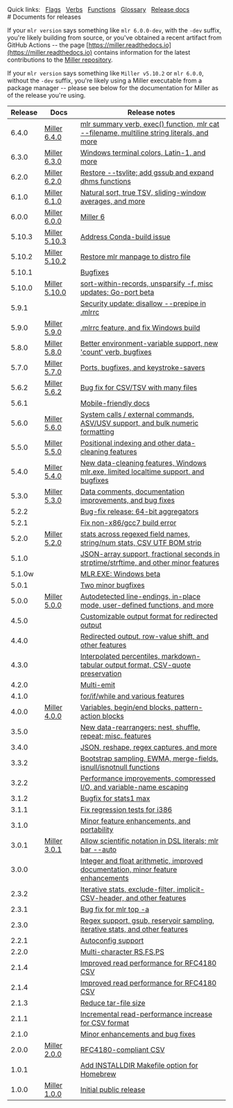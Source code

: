 <!---  PLEASE DO NOT EDIT DIRECTLY. EDIT THE .md.in FILE PLEASE. --->
<div>
<span class="quicklinks">
Quick links:
&nbsp;
<a class="quicklink" href="../reference-main-flag-list/index.html">Flags</a>
&nbsp;
<a class="quicklink" href="../reference-verbs/index.html">Verbs</a>
&nbsp;
<a class="quicklink" href="../reference-dsl-builtin-functions/index.html">Functions</a>
&nbsp;
<a class="quicklink" href="../glossary/index.html">Glossary</a>
&nbsp;
<a class="quicklink" href="../release-docs/index.html">Release docs</a>
</span>
</div>
# Documents for releases

If your `mlr version` says something like `mlr 6.0.0-dev`, with the `-dev` suffix, you're likely building from source, or you've obtained a recent artifact from GitHub Actions -- 
the page [https://miller.readthedocs.io](https://miller.readthedocs.io) contains information for the latest contributions to the [Miller repository](https://github.com/johnkerl/miller).

If your `mlr version` says something like `Miller v5.10.2` or `mlr 6.0.0`, without the `-dev` suffix, you're likely using a Miller executable from a package manager -- please see below for the documentation for Miller as of the release you're using.

| Release | Docs                                                                | Release notes |
|---------|---------------------------------------------------------------------|---------------|
6.4.0     | [Miller 6.4.0](https://johnkerl.org/miller-docs-by-release/6.4.0)  | [mlr summary verb, exec() function, mlr cat --filename, multiline string literals, and more](https://github.com/johnkerl/miller/releases/tag/v6.4.0) |
6.3.0     | [Miller 6.3.0](https://johnkerl.org/miller-docs-by-release/6.3.0)  | [Windows terminal colors, Latin-1, and more](https://github.com/johnkerl/miller/releases/tag/v6.3.0) |
6.2.0     | [Miller 6.2.0](https://johnkerl.org/miller-docs-by-release/6.2.0)  | [Restore --tsvlite; add gssub and expand dhms functions](https://github.com/johnkerl/miller/releases/tag/v6.2.0) |
6.1.0     | [Miller 6.1.0](https://johnkerl.org/miller-docs-by-release/6.1.0)  | [Natural sort, true TSV, sliding-window averages, and more](https://github.com/johnkerl/miller/releases/tag/v6.1.0) |
6.0.0     | [Miller 6.0.0](https://johnkerl.org/miller-docs-by-release/6.0.0)  | [Miller 6](https://github.com/johnkerl/miller/releases/tag/v6.0.0) |
5.10.3    | [Miller 5.10.3](https://johnkerl.org/miller-docs-by-release/5.10.3) | [Address Conda-build issue](https://github.com/johnkerl/miller/releases/tag/v5.10.3) |
5.10.2    | [Miller 5.10.2](https://johnkerl.org/miller-docs-by-release/5.10.2) | [Restore mlr manpage to distro file](https://github.com/johnkerl/miller/releases/tag/v5.10.2) |
5.10.1    |                                                                     | [Bugfixes](https://github.com/johnkerl/miller/releases/tag/v5.10.1) |
5.10.0    | [Miller 5.10.0](https://johnkerl.org/miller-docs-by-release/5.10.0) | [sort-within-records, unsparsify -f, misc updates; Go-port beta](https://github.com/johnkerl/miller/releases/tag/v5.10.0) |
5.9.1     |                                                                     | [Security update: disallow --prepipe in .mlrrc](https://github.com/johnkerl/miller/releases/tag/v5.9.1) |
5.9.0     | [Miller 5.9.0](https://johnkerl.org//miller-docs-by-release/5.9.0/) | [.mlrrc feature, and fix Windows build](https://github.com/johnkerl/miller/releases/tag/v5.9.0) |
5.8.0     | [Miller 5.8.0](https://johnkerl.org//miller-docs-by-release/5.8.0/) | [Better environment-variable support, new 'count' verb, bugfixes](https://github.com/johnkerl/miller/releases/tag/v5.8.0) |
5.7.0     | [Miller 5.7.0](https://johnkerl.org//miller-docs-by-release/5.7.0/) | [Ports, bugfixes, and keystroke-savers](https://github.com/johnkerl/miller/releases/tag/v5.7.0) |
5.6.2     | [Miller 5.6.2](https://johnkerl.org//miller-docs-by-release/5.6.2/) | [Bug fix for CSV/TSV with many files](https://github.com/johnkerl/miller/releases/tag/v5.6.2) |
5.6.1     |                                                                     | [Mobile-friendly docs](https://github.com/johnkerl/miller/releases/tag/v5.6.1) |
5.6.0     | [Miller 5.6.0](https://johnkerl.org//miller-docs-by-release/5.6.0/) | [System calls / external commands, ASV/USV support, and bulk numeric formatting](https://github.com/johnkerl/miller/releases/tag/v5.6.0) |
5.5.0     | [Miller 5.5.0](https://johnkerl.org//miller-docs-by-release/5.5.0/) | [Positional indexing and other data-cleaning features](https://github.com/johnkerl/miller/releases/tag/v5.5.0) |
5.4.0     | [Miller 5.4.0](https://johnkerl.org//miller-docs-by-release/5.4.0/) | [New data-cleaning features, Windows mlr.exe, limited localtime support, and bugfixes](https://github.com/johnkerl/miller/releases/tag/5.4.0) |
5.3.0     | [Miller 5.3.0](https://johnkerl.org//miller-docs-by-release/5.3.0/) | [Data comments, documentation improvements, and bug fixes](https://github.com/johnkerl/miller/releases/tag/v5.3.0) |
5.2.2     |                                                                     | [Bug-fix release: 64-bit aggregators](https://github.com/johnkerl/miller/releases/tag/v5.2.2) |
5.2.1     |                                                                     | [Fix non-x86/gcc7 build error](https://github.com/johnkerl/miller/releases/tag/v5.2.1) |
5.2.0     | [Miller 5.2.0](https://johnkerl.org//miller-docs-by-release/5.2.0/) | [stats across regexed field names, string/num stats, CSV UTF BOM strip](https://github.com/johnkerl/miller/releases/tag/v5.2.0) |
5.1.0     |                                                                     | [JSON-array support, fractional seconds in strptime/strftime, and other minor features](https://github.com/johnkerl/miller/releases/tag/v5.1.0) |
5.1.0w    |                                                                     | [MLR.EXE: Windows beta](https://github.com/johnkerl/miller/releases/tag/v5.1.0w) |
5.0.1     |                                                                     | [Two minor bugfixes](https://github.com/johnkerl/miller/releases/tag/v5.0.1) |
5.0.0     | [Miller 5.0.0](https://johnkerl.org//miller-docs-by-release/5.0.0/) | [Autodetected line-endings, in-place mode, user-defined functions, and more](https://github.com/johnkerl/miller/releases/tag/v5.0.0) |
4.5.0     |                                                                     | [Customizable output format for redirected output](https://github.com/johnkerl/miller/releases/tag/v4.5.0) |
4.4.0     |                                                                     | [Redirected output, row-value shift, and other features](https://github.com/johnkerl/miller/releases/tag/v4.4.0) |
4.3.0     |                                                                     | [Interpolated percentiles, markdown-tabular output format, CSV-quote preservation](https://github.com/johnkerl/miller/releases/tag/v4.3.0) |
4.2.0     |                                                                     | [Multi-emit](https://github.com/johnkerl/miller/releases/tag/v4.2.0) |
4.1.0     |                                                                     | [for/if/while and various features](https://github.com/johnkerl/miller/releases/tag/v4.1.0) |
4.0.0     | [Miller 4.0.0](https://johnkerl.org//miller-docs-by-release/4.0.0/) | [Variables, begin/end blocks, pattern-action blocks](https://github.com/johnkerl/miller/releases/tag/v4.0.0) |
3.5.0     |                                                                     | [New data-rearrangers: nest, shuffle, repeat; misc. features](https://github.com/johnkerl/miller/releases/tag/v3.5.0) |
3.4.0     |                                                                     | [JSON, reshape, regex captures, and more](https://github.com/johnkerl/miller/releases/tag/v3.4.0) |
3.3.2     |                                                                     | [Bootstrap sampling, EWMA, merge-fields, isnull/isnotnull functions](https://github.com/johnkerl/miller/releases/tag/v3.3.2) |
3.2.2     |                                                                     | [Performance improvements, compressed I/O, and variable-name escaping](https://github.com/johnkerl/miller/releases/tag/v3.2.2) |
3.1.2     |                                                                     | [Bugfix for stats1 max](https://github.com/johnkerl/miller/releases/tag/v3.1.2) |
3.1.1     |                                                                     | [Fix regression tests for i386](https://github.com/johnkerl/miller/releases/tag/v3.1.1) |
3.1.0     |                                                                     | [Minor feature enhancements, and portability](https://github.com/johnkerl/miller/releases/tag/v3.1.0) |
3.0.1     | [Miller 3.0.1](https://johnkerl.org//miller-docs-by-release/3.0.1/) | [Allow scientific notation in DSL literals; mlr bar --auto](https://github.com/johnkerl/miller/releases/tag/v3.0.1) |
3.0.0     |                                                                     | [Integer and float arithmetic, improved documentation, minor feature enhancements](https://github.com/johnkerl/miller/releases/tag/v3.0.0) |
2.3.2     |                                                                     | [Iterative stats, exclude-filter, implicit-CSV-header, and other features](https://github.com/johnkerl/miller/releases/tag/v2.3.2) |
2.3.1     |                                                                     | [Bug fix for mlr top -a](https://github.com/johnkerl/miller/releases/tag/v2.3.1) |
2.3.0     |                                                                     | [Regex support, gsub, reservoir sampling, iterative stats, and other features](https://github.com/johnkerl/miller/releases/tag/v2.3.0) |
2.2.1     |                                                                     | [Autoconfig support](https://github.com/johnkerl/miller/releases/tag/v2.2.1) |
2.2.0     |                                                                     | [Multi-character RS,FS,PS](https://github.com/johnkerl/miller/releases/tag/v2.2.0) |
2.1.4     |                                                                     | [Improved read performance for RFC4180 CSV](https://github.com/johnkerl/miller/releases/tag/v2.1.4) |
2.1.4     |                                                                     | [Improved read performance for RFC4180 CSV](https://github.com/johnkerl/miller/releases/tag/v2.1.4) |
2.1.3     |                                                                     | [Reduce tar-file size](https://github.com/johnkerl/miller/releases/tag/v2.1.3) |
2.1.1     |                                                                     | [Incremental read-performance increase for CSV format](https://github.com/johnkerl/miller/releases/tag/v2.1.1) |
2.1.0     |                                                                     | [Minor enhancements and bug fixes](https://github.com/johnkerl/miller/releases/tag/v2.1.0) |
2.0.0     | [Miller 2.0.0](https://johnkerl.org//miller-docs-by-release/2.0.0/) | [RFC4180-compliant CSV](https://github.com/johnkerl/miller/releases/tag/v2.0.0) |
1.0.1     |                                                                     | [Add INSTALLDIR Makefile option for Homebrew](https://github.com/johnkerl/miller/releases/tag/v1.0.1) |
1.0.0     | [Miller 1.0.0](https://johnkerl.org//miller-docs-by-release/1.0.0/) | [Initial public release](https://github.com/johnkerl/miller/releases/tag/v1.0.0) |
